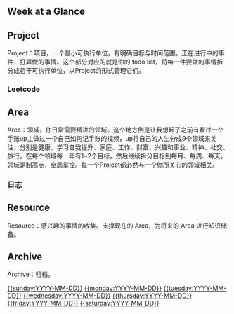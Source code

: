 ## Week at a Glance
## Project
Project：项目，一个最小可执行单位，有明确目标与时间范围。正在进行中的事件，打算做的事情。这个部分对应的就是你的 todo list，将每一件要做的事情拆分成若干可执行单位，以Project的形式管理它们。
### Leetcode

## Area
Area：领域，你日常需要精进的领域。这个地方倒是让我想起了之前有看过一个手账up主做过一个自己如何记手账的视频，up将自己的人生分成9个领域来关注，分别是健康、学习自我提升、家庭、工作、财富、兴趣和事业、精神、社交、旅行。在每个领域每一年有1~2个目标，然后继续拆分目标到每月、每周、每天。领域是制高点，全局掌控。每一个Project都必然与一个你所关心的领域相关。

### 日志

## Resource
Resource：感兴趣的事情的收集。支撑现在的 Area，为将来的 Area 进行知识储备。

## Archive
Archive：归档。

[{{sunday:YYYY-MM-DD}}](/dailyLog/{{sunday:YYYY-MM-DD}})
[{{monday:YYYY-MM-DD}}](/dailyLog/{{monday:YYYY-MM-DD}})
[{{tuesday:YYYY-MM-DD}}](/dailyLog/{{tuesday:YYYY-MM-DD}})
[{{wednesday:YYYY-MM-DD}}](/dailyLog/{{wednesday:YYYY-MM-DD}})
[{{thursday:YYYY-MM-DD}}](/dailyLog/{{thursday:YYYY-MM-DD}})
[{{friday:YYYY-MM-DD}}](/dailyLog/{{friday:YYYY-MM-DD}})
[{{saturday:YYYY-MM-DD}}](/dailyLog/{{saturday:YYYY-MM-DD}})
